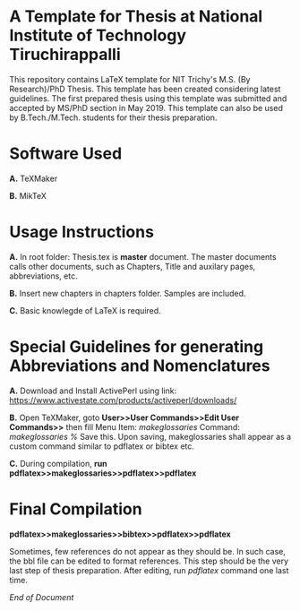 # A Template for Thesis at National Institute of Technology Tiruchirappalli
This repository contains LaTeX template for NIT Trichy's M.S. (By Research)/PhD Thesis. This template has been created considering latest guidelines. The first prepared thesis using this template was submitted and accepted by MS/PhD section in May 2019. This template can also be used by B.Tech./M.Tech. students for their thesis preparation.

# Software Used
**A.** TeXMaker

**B.** MikTeX

# Usage Instructions
**A.** In root folder: Thesis.tex is **master** document. The master documents calls other documents, such as Chapters, Title and auxilary pages, abbreviations, etc.

**B.** Insert new chapters in chapters folder. Samples are included.

**C.** Basic knowlegde of LaTeX is required.

# Special Guidelines for generating Abbreviations and Nomenclatures
**A.** Download and Install ActivePerl using link: https://www.activestate.com/products/activeperl/downloads/

**B.** Open TeXMaker, goto **User>>User Commands>>Edit User Commands>>** then fill
Menu Item: *makeglossaries*
Command: *makeglossaries %*
Save this. Upon saving, makeglossaries shall appear as a custom command similar to pdflatex or bibtex etc.

**C.** During compilation, **run pdflatex>>makeglossaries>>pdflatex>>pdflatex**

# Final Compilation

**pdflatex>>makeglossaries>>bibtex>>pdflatex>>pdflatex**

Sometimes, few references do not appear as they should be. In such case, the bbl file can be edited to format references. This step should be the very last step of thesis preparation. After editing, run *pdflatex* command one last time.

*End of Document*
